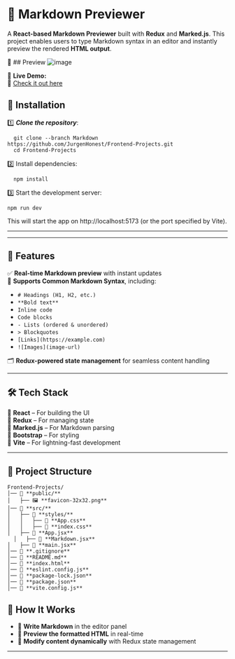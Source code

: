 # 📝 Markdown Previewer

A **React-based Markdown Previewer** built with **Redux** and **Marked.js**. This project enables users to type Markdown syntax in an editor and instantly preview the rendered **HTML output**.

🎥 ## Preview
![image](https://github.com/user-attachments/assets/611cbd71-9d4a-4e4d-a053-93b9e7a54a9e)


🌟 **Live Demo:**  
🔗 [Check it out here](https://markdown-previewer67.netlify.app/)

## 🚀 Installation
1️⃣ ***Clone the repository***:  
```
  git clone --branch Markdown https://github.com/JurgenHonest/Frontend-Projects.git
  cd Frontend-Projects
```
2️⃣ Install dependencies:
```
  npm install
```
3️⃣ Start the development server:
```
npm run dev
```

This will start the app on http://localhost:5173 (or the port specified by Vite).

---


---

## 🚀 Features

✅ **Real-time Markdown preview** with instant updates  
📜 **Supports Common Markdown Syntax**, including:  
   - `# Headings (H1, H2, etc.)`
   - `**Bold text**`
   - ``Inline code``
   - ``` Code blocks ```
   - `- Lists (ordered & unordered)`
   - `> Blockquotes`
   - `[Links](https://example.com)`
   - `![Images](image-url)`

🗂 **Redux-powered state management** for seamless content handling  

---

## 🛠️ Tech Stack

🔹 **React** – For building the UI  
🔹 **Redux** – For managing state  
🔹 **Marked.js** – For Markdown parsing  
🔹 **Bootstrap** – For styling  
🔹 **Vite** – For lightning-fast development  

---

## 📂 Project Structure

```
Frontend-Projects/
│── 📁 **public/**  
│   ├── 🖼️ **favicon-32x32.png**   
│── 📁 **src/**   
│   ├── 📁 **styles/**  
│   │   ├── 📄 **App.css**  
│   │   ├── 📄 **index.css**  
│   ├── 📄 **App.jsx**
  │   ├── 📄 **Markdown.jsx**
│   ├── 📄 **main.jsx**
│── 📄 **.gitignore**
│── 📄 **README.md**
│── 📄 **index.html**
│── 📄 **eslint.config.js** 
│── 📄 **package-lock.json**
│── 📄 **package.json**
│── 📄 **vite.config.js**
```



## 🎨 How It Works

- 📝 **Write Markdown** in the editor panel
- 👀 **Preview the formatted HTML** in real-time
- 🔄 **Modify content dynamically** with Redux state management

---

